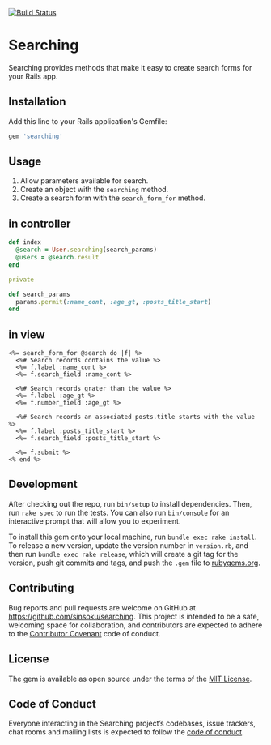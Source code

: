 [![Build Status](https://travis-ci.org/sinsoku/searching.svg?branch=master)](https://travis-ci.org/sinsoku/searching)

# Searching

Searching provides methods that make it easy to create search forms for your Rails app.

## Installation

Add this line to your Rails application's Gemfile:

```ruby
gem 'searching'
```

## Usage

1. Allow parameters available for search.
2. Create an object with the `searching` method.
3. Create a search form with the `search_form_for` method.

## in controller

```ruby
def index
  @search = User.searching(search_params)
  @users = @search.result
end

private

def search_params
  params.permit(:name_cont, :age_gt, :posts_title_start)
end
```

## in view

```erb
<%= search_form_for @search do |f| %>
  <%# Search records contains the value %>
  <%= f.label :name_cont %>
  <%= f.search_field :name_cont %>

  <%# Search records grater than the value %>
  <%= f.label :age_gt %>
  <%= f.number_field :age_gt %>

  <%# Search records an associated posts.title starts with the value %>
  <%= f.label :posts_title_start %>
  <%= f.search_field :posts_title_start %>

  <%= f.submit %>
<% end %>
```

## Development

After checking out the repo, run `bin/setup` to install dependencies. Then, run `rake spec` to run the tests. You can also run `bin/console` for an interactive prompt that will allow you to experiment.

To install this gem onto your local machine, run `bundle exec rake install`. To release a new version, update the version number in `version.rb`, and then run `bundle exec rake release`, which will create a git tag for the version, push git commits and tags, and push the `.gem` file to [rubygems.org](https://rubygems.org).

## Contributing

Bug reports and pull requests are welcome on GitHub at https://github.com/sinsoku/searching. This project is intended to be a safe, welcoming space for collaboration, and contributors are expected to adhere to the [Contributor Covenant](http://contributor-covenant.org) code of conduct.

## License

The gem is available as open source under the terms of the [MIT License](https://opensource.org/licenses/MIT).

## Code of Conduct

Everyone interacting in the Searching project’s codebases, issue trackers, chat rooms and mailing lists is expected to follow the [code of conduct](https://github.com/[USERNAME]/searching/blob/master/CODE_OF_CONDUCT.md).
